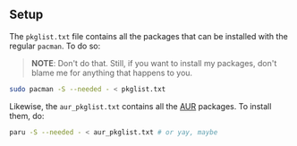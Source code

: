 ## Setup

The `pkglist.txt` file contains all the packages that can
be installed with the regular `pacman`. To do so:

> __NOTE__: Don't do that. Still, if you want to install
my packages, don't blame me for anything that happens to you.

```bash
sudo pacman -S --needed - < pkglist.txt
```

Likewise, the `aur_pkglist.txt` contains all the [AUR](https://aur.archlinux.org/) packages. To install them, do:

```bash
paru -S --needed - < aur_pkglist.txt # or yay, maybe
```

